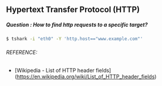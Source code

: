 ## Hypertext Transfer Protocol (HTTP)
##### Question : How to find http requests to a specific target?
```bash
$ tshark -i "eth0" -Y 'http.host=="www.example.com"'
```

###### REFERENCE:

* [Wikipedia - List of HTTP header fields]
(https://en.wikipedia.org/wiki/List_of_HTTP_header_fields)
